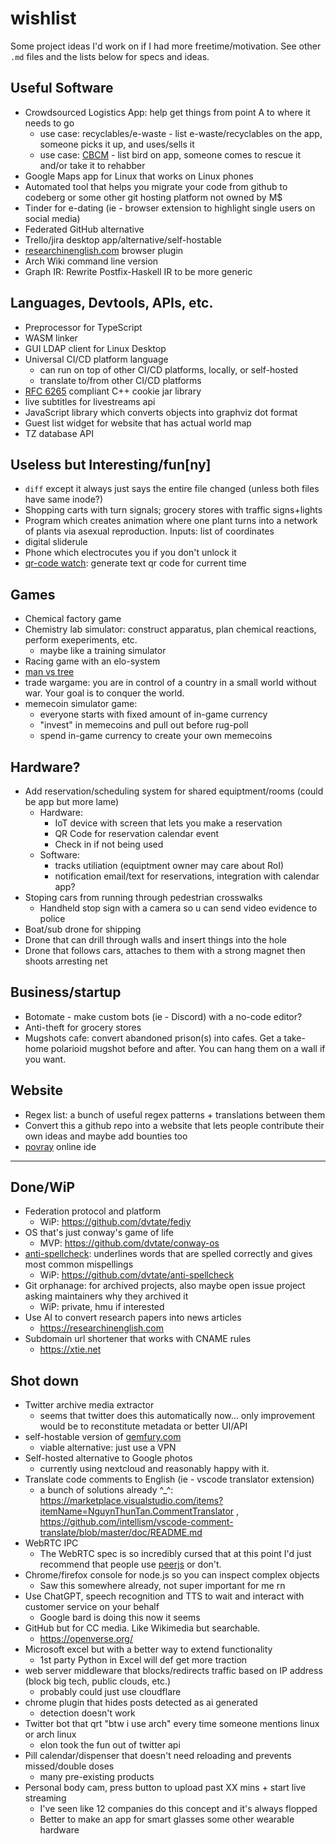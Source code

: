 # wishlist
Some project ideas I'd work on if I had more freetime/motivation. See other `.md` files and the lists below for specs and ideas.

## Useful Software
- Crowdsourced Logistics App: help get things from point A to where it needs to go
  - use case: recyclables/e-waste - list e-waste/recyclables on the app, someone picks it up, and uses/sells it
  - use case: [CBCM](https://birdmonitors.net) - list bird on app, someone comes to rescue it and/or take it to rehabber
- Google Maps app for Linux that works on Linux phones
- Automated tool that helps you migrate your code from github to codeberg or some other git hosting platform not owned by M$
- Tinder for e-dating (ie - browser extension to highlight single users on social media)
- Federated GitHub alternative
- Trello/jira desktop app/alternative/self-hostable
- [researchinenglish.com](https://researchinenglish.com) browser plugin
- Arch Wiki command line version
- Graph IR: Rewrite Postfix-Haskell IR to be more generic

## Languages, Devtools, APIs, etc.
- Preprocessor for TypeScript
- WASM linker
- GUI LDAP client for Linux Desktop
- Universal CI/CD platform language
  - can run on top of other CI/CD platforms, locally, or self-hosted
  - translate to/from other CI/CD platforms
- [RFC 6265](https://datatracker.ietf.org/doc/html/rfc6265) compliant C++ cookie jar library
- live subtitles for livestreams api
- JavaScript library which converts objects into graphviz dot format
- Guest list widget for website that has actual world map
- TZ database API

## Useless but Interesting/fun\[ny]
- `diff` except it always just says the entire file changed (unless both files have same inode?)
- Shopping carts with turn signals; grocery stores with traffic signs+lights
- Program which creates animation where one plant turns into a network of plants via asexual reproduction. Inputs: list of coordinates
- digital sliderule
- Phone which electrocutes you if you don't unlock it
- [qr-code watch](https://x.com/hoffridder/status/1747828116804743554): generate text qr code for current time

## Games
- Chemical factory game
- Chemistry lab simulator: construct apparatus, plan chemical reactions, perform exeperiments, etc.
  - maybe like a training simulator
- Racing game with an elo-system
- [man vs tree](https://twitter.com/caravanmalice/status/1544819658980659200)
- trade wargame: you are in control of a country in a small world without war. Your goal is to conquer the world.
- memecoin simulator game:
  - everyone starts with fixed amount of in-game currency
  - "invest" in memecoins and pull out before rug-poll
  - spend in-game currency to create your own memecoins

## Hardware?
- Add reservation/scheduling system for shared equiptment/rooms (could be app but more lame)
  - Hardware:
    - IoT device with screen that lets you make a reservation
    - QR Code for reservation calendar event
    - Check in if not being used
  - Software:
    - tracks utiliation (equiptment owner may care about RoI)
    - notification email/text for reservations, integration with calendar app?
- Stoping cars from running through pedestrian crosswalks
  - Handheld stop sign with a camera so u can send video evidence to police
- Boat/sub drone for shipping
- Drone that can drill through walls and insert things into the hole
- Drone that follows cars, attaches to them with a strong magnet then shoots arresting net

## Business/startup
- Botomate - make custom bots (ie - Discord) with a no-code editor?
- Anti-theft for grocery stores
- Mugshots cafe: convert abandoned prison(s) into cafes. Get a take-home polarioid mugshot before and after. You can hang them on a wall if you want.

## Website
- Regex list: a bunch of useful regex patterns + translations between them
- Convert this a github repo into a website that lets people contribute their own ideas and maybe add bounties too
- [povray](https://www.povray.org/) online ide

---

## Done/WiP
- Federation protocol and platform
  - WiP: https://github.com/dvtate/fediy
- OS that's just conway's game of life
  - MVP: https://github.com/dvtate/conway-os
- [anti-spellcheck](https://twitter.com/hoffridder/status/1362180211392065536): underlines words that are spelled correctly and gives most common mispellings
  - WiP: https://github.com/dvtate/anti-spellcheck
- Git orphanage: for archived projects, also maybe open issue project asking maintainers why they archived it
  - WiP: private, hmu if interested
- Use AI to convert research papers into news articles
  - https://researchinenglish.com
- Subdomain url shortener that works with CNAME rules
  - https://xtie.net

## Shot down
- Twitter archive media extractor
  - seems that twitter does this automatically now... only improvement would be to reconstitute metadata or better UI/API
- self-hostable version of [gemfury.com](https://gemfury.com)
  - viable alternative: just use a VPN
- Self-hosted alternative to Google photos
  - currently using nextcloud and reasonably happy with it.
- Translate code comments to English (ie - vscode translator extension)
  - a bunch of solutions already ^_^: https://marketplace.visualstudio.com/items?itemName=NguynThunTan.CommentTranslator , https://github.com/intellism/vscode-comment-translate/blob/master/doc/README.md
- WebRTC IPC
  - The WebRTC spec is so incredibly cursed that at this point I'd just recommend that people use [peerjs](https://github.com/peers/peerjs) or don't.
- Chrome/firefox console for node.js so you can inspect complex objects
  - Saw this somewhere already, not super important for me rn
- Use ChatGPT, speech recognition and TTS to wait and interact with customer service on your behalf
  - Google bard is doing this now it seems
- GitHub but for CC media. Like Wikimedia but searchable.
  - https://openverse.org/
- Microsoft excel but with a better way to extend functionality
  - 1st party Python in Excel will def get more traction
- web server middleware that blocks/redirects traffic based on IP address (block big tech, public clouds, etc.)
  + probably could just use cloudflare
- chrome plugin that hides posts detected as ai generated
  + detection doesn't work
- Twitter bot that qrt "btw i use arch" every time someone mentions linux or arch linux
  + elon took the fun out of twitter api
- Pill calendar/dispenser that doesn't need reloading and prevents missed/double doses
  + many pre-existing products
- Personal body cam, press button to upload past XX mins + start live streaming
  + I've seen like 12 companies do this concept and it's always flopped
  + Better to make an app for smart glasses some other wearable hardware
